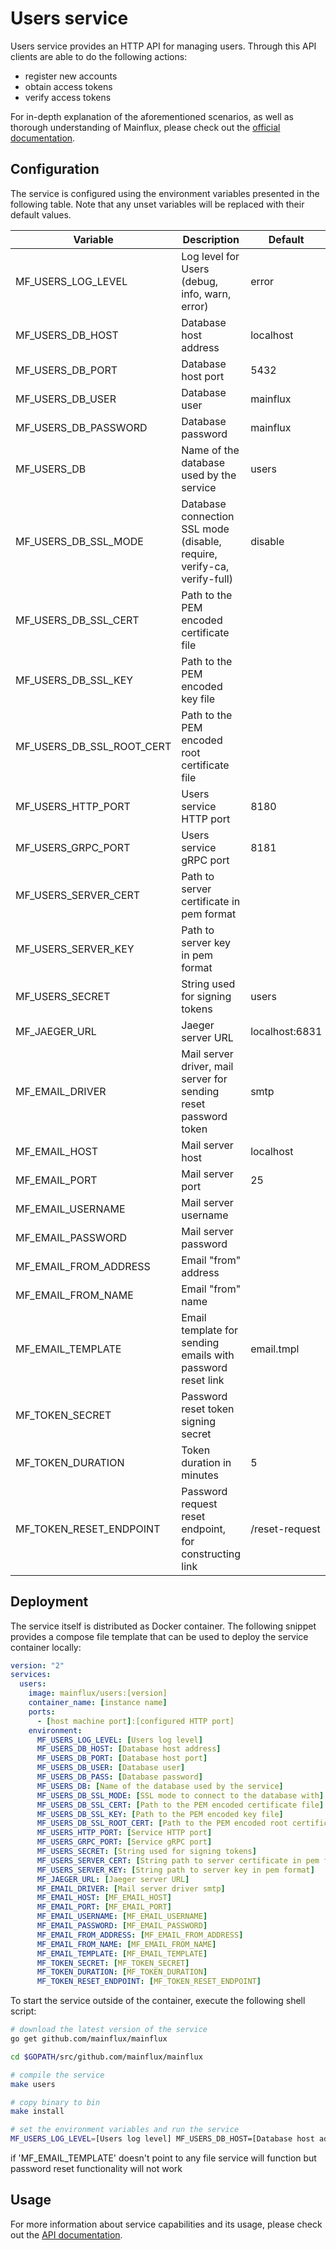 # Users service

Users service provides an HTTP API for managing users. Through this API clients
are able to do the following actions:

- register new accounts
- obtain access tokens
- verify access tokens

For in-depth explanation of the aforementioned scenarios, as well as thorough
understanding of Mainflux, please check out the [official documentation][doc].

## Configuration

The service is configured using the environment variables presented in the
following table. Note that any unset variables will be replaced with their
default values.

| Variable                  | Description                                                             | Default        |
|---------------------------|-------------------------------------------------------------------------|----------------|
| MF_USERS_LOG_LEVEL        | Log level for Users (debug, info, warn, error)                          | error          |
| MF_USERS_DB_HOST          | Database host address                                                   | localhost      |
| MF_USERS_DB_PORT          | Database host port                                                      | 5432           |
| MF_USERS_DB_USER          | Database user                                                           | mainflux       |
| MF_USERS_DB_PASSWORD      | Database password                                                       | mainflux       |
| MF_USERS_DB               | Name of the database used by the service                                | users          |
| MF_USERS_DB_SSL_MODE      | Database connection SSL mode (disable, require, verify-ca, verify-full) | disable        |
| MF_USERS_DB_SSL_CERT      | Path to the PEM encoded certificate file                                |                |
| MF_USERS_DB_SSL_KEY       | Path to the PEM encoded key file                                        |                |
| MF_USERS_DB_SSL_ROOT_CERT | Path to the PEM encoded root certificate file                           |                |
| MF_USERS_HTTP_PORT        | Users service HTTP port                                                 | 8180           |
| MF_USERS_GRPC_PORT        | Users service gRPC port                                                 | 8181           |
| MF_USERS_SERVER_CERT      | Path to server certificate in pem format                                |                |
| MF_USERS_SERVER_KEY       | Path to server key in pem format                                        |                |
| MF_USERS_SECRET           | String used for signing tokens                                          | users          |
| MF_JAEGER_URL             | Jaeger server URL                                                       | localhost:6831 |
| MF_EMAIL_DRIVER           | Mail server driver, mail server for sending reset password token        | smtp           |
| MF_EMAIL_HOST             | Mail server host                                                        | localhost      |
| MF_EMAIL_PORT             | Mail server port                                                        | 25             |
| MF_EMAIL_USERNAME         | Mail server username                                                    |                |
| MF_EMAIL_PASSWORD         | Mail server password                                                    |                |
| MF_EMAIL_FROM_ADDRESS     | Email "from" address                                                    |                |
| MF_EMAIL_FROM_NAME        | Email "from" name                                                       |                |
| MF_EMAIL_TEMPLATE         | Email template for sending emails with password reset link              | email.tmpl     |
| MF_TOKEN_SECRET           | Password reset token signing secret                    |                |
| MF_TOKEN_DURATION         | Token duration in minutes                                               | 5              |
| MF_TOKEN_RESET_ENDPOINT   | Password request reset endpoint, for constructing link                  | /reset-request |

## Deployment

The service itself is distributed as Docker container. The following snippet
provides a compose file template that can be used to deploy the service container
locally:

```yaml
version: "2"
services:
  users:
    image: mainflux/users:[version]
    container_name: [instance name]
    ports:
      - [host machine port]:[configured HTTP port]
    environment:
      MF_USERS_LOG_LEVEL: [Users log level]
      MF_USERS_DB_HOST: [Database host address]
      MF_USERS_DB_PORT: [Database host port]
      MF_USERS_DB_USER: [Database user]
      MF_USERS_DB_PASS: [Database password]
      MF_USERS_DB: [Name of the database used by the service]
      MF_USERS_DB_SSL_MODE: [SSL mode to connect to the database with]
      MF_USERS_DB_SSL_CERT: [Path to the PEM encoded certificate file]
      MF_USERS_DB_SSL_KEY: [Path to the PEM encoded key file]
      MF_USERS_DB_SSL_ROOT_CERT: [Path to the PEM encoded root certificate file]
      MF_USERS_HTTP_PORT: [Service HTTP port]
      MF_USERS_GRPC_PORT: [Service gRPC port]
      MF_USERS_SECRET: [String used for signing tokens]
      MF_USERS_SERVER_CERT: [String path to server certificate in pem format]
      MF_USERS_SERVER_KEY: [String path to server key in pem format]
      MF_JAEGER_URL: [Jaeger server URL]
      MF_EMAIL_DRIVER: [Mail server driver smtp]
      MF_EMAIL_HOST: [MF_EMAIL_HOST]
      MF_EMAIL_PORT: [MF_EMAIL_PORT]
      MF_EMAIL_USERNAME: [MF_EMAIL_USERNAME]
      MF_EMAIL_PASSWORD: [MF_EMAIL_PASSWORD]
      MF_EMAIL_FROM_ADDRESS: [MF_EMAIL_FROM_ADDRESS]
      MF_EMAIL_FROM_NAME: [MF_EMAIL_FROM_NAME]
      MF_EMAIL_TEMPLATE: [MF_EMAIL_TEMPLATE]
      MF_TOKEN_SECRET: [MF_TOKEN_SECRET]
      MF_TOKEN_DURATION: [MF_TOKEN_DURATION]
      MF_TOKEN_RESET_ENDPOINT: [MF_TOKEN_RESET_ENDPOINT]
```

To start the service outside of the container, execute the following shell script:

```bash
# download the latest version of the service
go get github.com/mainflux/mainflux

cd $GOPATH/src/github.com/mainflux/mainflux

# compile the service
make users

# copy binary to bin
make install

# set the environment variables and run the service
MF_USERS_LOG_LEVEL=[Users log level] MF_USERS_DB_HOST=[Database host address] MF_USERS_DB_PORT=[Database host port] MF_USERS_DB_USER=[Database user] MF_USERS_DB_PASS=[Database password] MF_USERS_DB=[Name of the database used by the service] MF_USERS_DB_SSL_MODE=[SSL mode to connect to the database with] MF_USERS_DB_SSL_CERT=[Path to the PEM encoded certificate file] MF_USERS_DB_SSL_KEY=[Path to the PEM encoded key file] MF_USERS_DB_SSL_ROOT_CERT=[Path to the PEM encoded root certificate file] MF_USERS_HTTP_PORT=[Service HTTP port] MF_USERS_GRPC_PORT=[Service gRPC port] MF_USERS_SECRET=[String used for signing tokens] MF_USERS_SERVER_CERT=[Path to server certificate] MF_USERS_SERVER_KEY=[Path to server key] MF_JAEGER_URL=[Jaeger server URL] MF_EMAIL_DRIVER=[Mail server driver smtp] MF_EMAIL_HOST=[Mail server host] MF_EMAIL_PORT=[Mail server port] MF_EMAIL_USERNAME=[Mail server username] MF_EMAIL_PASSWORD=[Mail server password] MF_EMAIL_FROM_ADDRESS=[Email from address] MF_EMAIL_FROM_NAME=[Email from name] MF_EMAIL_TEMPLATE=[Email template file] MF_TOKEN_SECRET=[Password reset token signing secret] MF_TOKEN_DURATION=[Password reset token duration] MF_TOKEN_RESET_ENDPOINT=[Password reset token endpoint] $GOBIN/mainflux-users
```

if 'MF_EMAIL_TEMPLATE' doesn't point to any file service will function but password reset functionality will not work

## Usage

For more information about service capabilities and its usage, please check out
the [API documentation](swagger.yaml).

[doc]: http://mainflux.readthedocs.io
